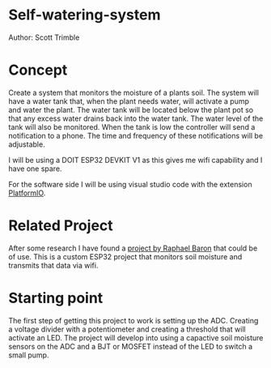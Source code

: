 # Self-watering-system
Author: Scott Trimble

# Concept
Create a system that monitors the moisture of a plants soil. The system will have a water tank that, when the plant needs water, will activate a pump and water the plant.
The water tank will be located below the plant pot so that any excess water drains back into the water tank.
The water level of the tank will also be monitored. When the tank is low the controller will send a notification to a phone. The time and frequency of these notifications will be adjustable.

I will be using a DOIT ESP32 DEVKIT V1 as this gives me wifi capability and I have one spare.

For the software side I will be using visual studio code with the extension [PlatformIO](https://platformio.org/).

# Related Project
After some research I have found a [project by Raphael Baron](https://github.com/rbaron/w-parasite) that could be of use.
This is a custom ESP32 project that monitors soil moisture and transmits that data via wifi. 

# Starting point
The first step of getting this project to work is setting up the ADC. Creating a voltage divider with a potentiometer and creating a threshold that will activate an LED.
The project will develop into using a capactive soil moisture sensors on the ADC and a BJT or MOSFET instead of the LED to switch a small pump.